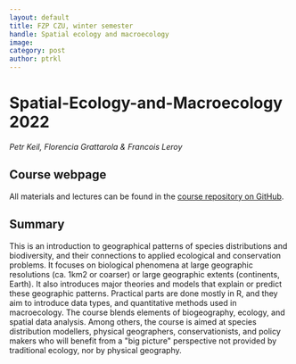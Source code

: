 ```yaml
---
layout: default
title: FZP CZU, winter semester
handle: Spatial ecology and macroecology
image:
category: post
author: ptrkl
---
```


# Spatial-Ecology-and-Macroecology 2022

*Petr Keil, Florencia Grattarola & Francois Leroy*

## Course webpage

All materials and lectures can be found in the [course repository on GitHub](https://github.com/petrkeil/Spatial-Ecology-and-Macroecology).

## Summary

This is an introduction to geographical patterns of species distributions and biodiversity, and their connections to applied ecological and conservation problems. It focuses on biological phenomena at large geographic resolutions (ca. 1km2 or coarser) or large geographic extents (continents, Earth). It also introduces major theories and models that explain or predict these geographic patterns. Practical parts are done mostly in R, and they aim to introduce data types, and quantitative methods used in macroecology. The course blends elements of biogeography, ecology, and spatial data analysis. Among others, the course is aimed at species distribution modellers, physical geographers, conservationists, and policy makers who will benefit from a "big picture" perspective not provided by traditional ecology, nor by physical geography.



